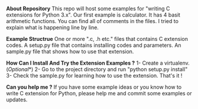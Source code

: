 **About Repository**
This repo will host some examples for "writing C extensions for Python 3.x".
Our first example is calculator. It has 4 basit arithmetic functions. 
You can find all of comments in the files. I tried to explain what is happening line by line.

**Example Structrue**
One or more ".c, .h etc." files that contains C extension codes.
A setup.py file that contains installing codes and parameters.
An sample.py file that shows how to use that extension.

**How Can I Install And Try the Extension Examples ?**
1- Create a virtualenv.(*Optional**) 
2- Go to the project directory and run "python setup.py install"
3- Check the sample.py for learning how to use the extension.
That's it !

**Can you help me ?**
If you have some example ideas or you know how to write C extension for Python, please help me and commit some examples or updates. 

